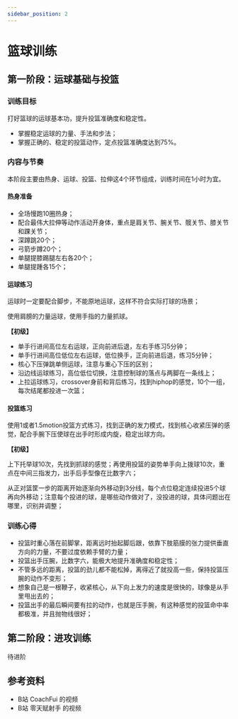 ```yaml
---
sidebar_position: 2
---
```


# 篮球训练

## 第一阶段：运球基础与投篮

### 训练目标

打好篮球的运球基本功，提升投篮准确度和稳定性。

- 掌握稳定运球的力量、手法和步法；
- 掌握正确的、稳定的投篮动作，定点投篮准确度达到75%。

### 内容与节奏

本阶段主要由热身、运球、投篮、拉伸这4个环节组成，训练时间在1小时为宜。

#### 热身准备

- 全场慢跑10圈热身；
- 配合最伟大拉伸等动作活动开身体，重点是肩关节、腕关节、髋关节、膝关节和踝关节；
- 深蹲跳20个；
- 弓箭步蹲20个；
- 单腿提膝踢腿左右各20个；
- 单腿提踵各15个；

#### 运球练习

运球时一定要配合脚步，不能原地运球，这样不符合实际打球的场景；

使用肩膀的力量运球，使用手指的力量抓球。

**【初级】**

- 单手行进间高位左右运球，正向前进后退，左右手练习5分钟；
- 单手行进间高位低位左右运球，低位换手，正向前进后退，练习5分钟；
- 核心下压弹跳单侧运球，注意与重心下压的区别；
- 沿边线运球练习，高位低位切换，注意控制球的落点与两脚在一条线上；
- 上拉运球练习，crossover身前和背后练习，找到hiphop的感觉，10个一组，每次结尾都投进一次篮；

#### 投篮练习

使用1或者1.5motion投篮方式练习，找到正确的发力模式，找到核心收紧压弹的感觉，配合手腕下压使球在出手时形成内旋，稳定出球方向。

**【初级】**

上下托举球10次，先找到抓球的感觉；再使用投篮的姿势单手向上拨球10次，重点在中间三指发力，出手后手型像在比数字六；

从正对篮筐一步的距离开始逐渐向外移动到3分线，每个点位稳定连续投进5个球再向外移动；注意每个投进的球，是哪些动作做对了，没投进的球，具体问题出在哪里，识别并调整；

### 训练心得

- 投篮时重心落在前脚掌，距离远时抬起脚后跟，依靠下肢筋膜的张力提供垂直方向的力量，不要过度依赖手臂的力量；
- 投篮出手压腕，比数字六，能极大地提升准确度和稳定性；
- 不管多远的距离，投篮的劲儿都不能松掉，离得近了就投高一些，保持投篮压腕的动作不变形；
- 想象自己是一根鞭子，收紧核心，从下向上发力的速度是很快的，球像是从手里甩出去的；
- 投篮出手的最后瞬间要有拉的动作，也就是压手腕，有这种感觉的投篮命中率都极准，并且抛物线很好；

## 第二阶段：进攻训练

待进阶

## 参考资料

- B站 CoachFui 的视频
- B站 零天赋射手 的视频

